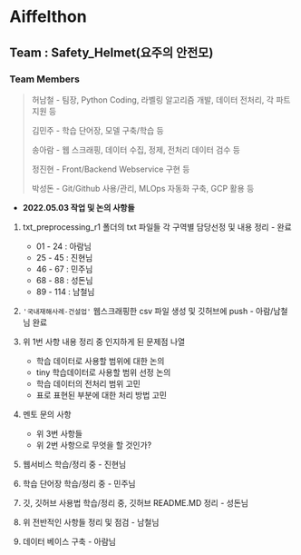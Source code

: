 # Aiffelthon
## Team : Safety_Helmet(요주의 안전모)
### Team Members
> 허남철 - 팀장, Python Coding, 라벨링 알고리즘 개발, 데이터 전처리, 각 파트 지원 등
>
> 김민주 - 학습 단어장, 모델 구축/학습 등
>
> 송아람 - 웹 스크래핑, 데이터 수집, 정제, 전처리 데이터 검수 등
>
> 정진현 - Front/Backend Webservice 구현 등
>
> 박성돈 - Git/Github 사용/관리, MLOps 자동화 구축, GCP 활용 등

- __2022.05.03 작업 및 논의 사항들__
1. txt_preprocessing_r1 폴더의 txt 파일들 각 구역별 담당선정 및 내용 정리 - 완료
    - 01 - 24  : 아람님
    - 25 - 45  : 진현님
    - 46 - 67  : 민주님
    - 68 - 88  : 성돈님
    - 89 - 114 : 남철님

2. `'국내재해사례-건설업'` 웹스크래핑한 csv 파일 생성 및 깃허브에 push - 아람/남철님 완료

3. 위 1번 사항 내용 정리 중 인지하게 된 문제점 나열
    - 학습 데이터로 사용할 범위에 대한 논의
    - tiny 학습데이터로 사용할 범위 선정 논의
    - 학습 데이터의 전처리 범위 고민
    - 표로 표현된 부분에 대한 처리 방법 고민

4. 멘토 문의 사항
    - 위 3번 사항들 
    - 위 2번 사항으로 무엇을 할 것인가?

5. 웹서비스 학습/정리 중 - 진현님
6. 학습 단어장 학습/정리 중 - 민주님
7. 깃, 깃허브 사용법 학습/정리 중, 깃허브 README.MD 정리 - 성돈님
8. 위 전반적인 사항들 정리 및 점검 - 남철님
9. 데이터 베이스 구축 - 아람님